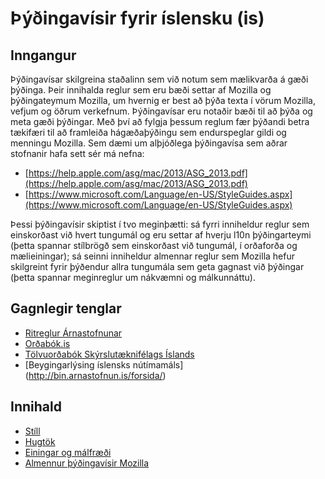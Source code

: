# Þýðingavísir fyrir íslensku (is)

## Inngangur

Þýðingavísar skilgreina staðalinn sem við notum sem mælikvarða á gæði þýðinga. Þeir innihalda reglur sem eru bæði settar af Mozilla og þýðingateymum Mozilla, um hvernig er best að þýða texta í vörum Mozilla, vefjum og öðrum verkefnum. Þýðingavísar eru notaðir bæði til að þýða og meta gæði þýðingar. Með því að fylgja þessum reglum fær þýðandi betra tækifæri til að framleiða hágæðaþýðingu sem endurspeglar gildi og menningu Mozilla. Sem dæmi um alþjóðlega þýðingavísa sem aðrar stofnanir hafa sett sér má nefna:

* [https://help.apple.com/asg/mac/2013/ASG_2013.pdf](https://help.apple.com/asg/mac/2013/ASG_2013.pdf)
* [https://www.microsoft.com/Language/en-US/StyleGuides.aspx](https://www.microsoft.com/Language/en-US/StyleGuides.aspx)

Þessi þýðingavísir skiptist í tvo meginþætti: sá fyrri inniheldur reglur sem einskorðast við hvert tungumál og eru settar af hverju l10n þýðingarteymi (þetta spannar stílbrögð sem einskorðast við tungumál, í orðaforða og mælieiningar); sá seinni inniheldur almennar reglur sem Mozilla hefur skilgreint fyrir þýðendur allra tungumála sem geta gagnast við þýðingar (þetta spannar meginreglur um nákvæmni og málkunnáttu).

## Gagnlegir tenglar

* [Ritreglur Árnastofnunar](http://www.arnastofnun.is/page/ritreglur)
* [Orðabók.is](http://www.ordabok.is/)
* [Tölvuorðabók Skýrslutæknifélags Íslands](http://tos.sky.is/)
* [Beygingarlýsing íslensks nútímamáls] (http://bin.arnastofnun.is/forsida/)

## Innihald

* [Stíll](style.md)
* [Hugtök](term.md)
* [Einingar og málfræði](ug.md)
* [Almennur þýðingavísir Mozilla](general.md)
